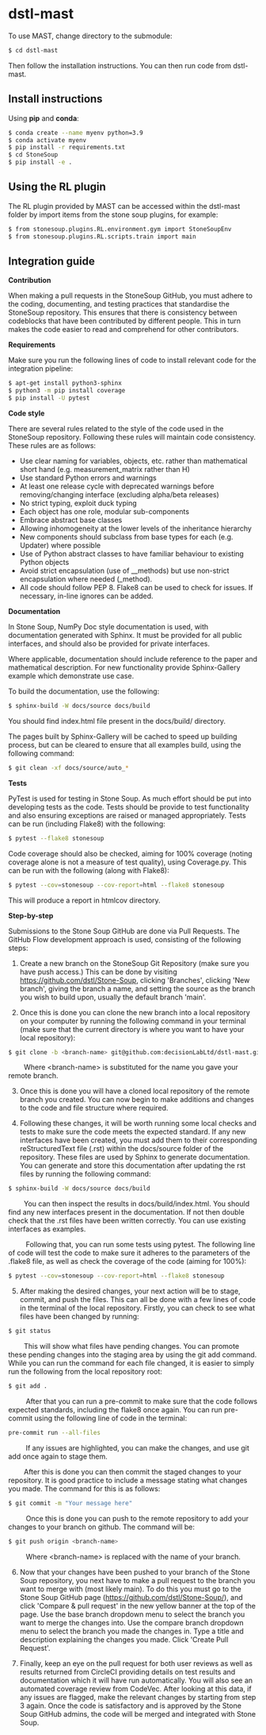 # dstl-mast

To use MAST, change directory to the submodule:

```sh
$ cd dstl-mast
```

Then follow the installation instructions. You can then run code from dstl-mast.

## Install instructions  <a id="install-instructions"></a>


Using **pip** and **conda**:
```sh
$ conda create --name myenv python=3.9
$ conda activate myenv
$ pip install -r requirements.txt
$ cd StoneSoup
$ pip install -e .
```

## Using the RL plugin

The RL plugin provided by MAST can be accessed within the dstl-mast folder by import items from the stone soup plugins, for example:
```sh
$ from stonesoup.plugins.RL.environment.gym import StoneSoupEnv
$ from stonesoup.plugins.RL.scripts.train import main
```


## Integration guide <a id="integration-guide"></a>

**Contribution**

When making a pull requests in the StoneSoup GitHub, you must adhere to the
coding, documenting, and testing practices that standardise the StoneSoup
repository. This ensures that there is consistency between codeblocks that have
been contributed by different people. This in turn makes the code easier to read
and comprehend for other contributors.

**Requirements**

Make sure you run the following lines of code to install relevant code for the integration pipeline:
```sh
$ apt-get install python3-sphinx
$ python3 -m pip install coverage
$ pip install -U pytest
```
**Code style**

There are several rules related to the style of the code used in the StoneSoup repository. Following these rules will maintain code consistency. These rules are as follows:

* Use clear naming for variables, objects, etc. rather than mathematical short hand (e.g. measurement_matrix rather than H)
* Use standard Python errors and warnings
* At least one release cycle with deprecated warnings before removing/changing interface (excluding alpha/beta releases)
* No strict typing, exploit duck typing
* Each object has one role, modular sub-components
* Embrace abstract base classes
* Allowing inhomogeneity at the lower levels of the inheritance hierarchy
* New components should subclass from base types for each (e.g. Updater) where possible
* Use of Python abstract classes to have familiar behaviour to existing Python objects
* Avoid strict encapsulation (use of __methods) but use non-strict encapsulation where needed (_method).
* All code should follow PEP 8. Flake8 can be used to check for issues. If necessary, in-line ignores can be added.


**Documentation**

In Stone Soup, NumPy Doc style documentation is used, with documentation generated with Sphinx. It must be provided for all public interfaces, and should also be provided for private interfaces.

Where applicable, documentation should include reference to the paper and mathematical description. For new functionality provide Sphinx-Gallery example which demonstrate use case.

To build the documentation, use the following:
```sh
$ sphinx-build -W docs/source docs/build
```
You should find index.html file present in the docs/build/ directory.

The pages built by Sphinx-Gallery will be cached to speed up building process, but can be cleared to ensure that all examples build, using the following command:
```sh
$ git clean -xf docs/source/auto_*
```

**Tests**

PyTest is used for testing in Stone Soup. As much effort should be put into developing tests as the code. Tests should be provide to test functionality and also ensuring exceptions are raised or managed appropriately. Tests can be run (including Flake8) with the following:

```sh
$ pytest --flake8 stonesoup
```

Code coverage should also be checked, aiming for 100% coverage (noting coverage alone is not a measure of test quality), using Coverage.py. This can be run with the following (along with Flake8):

```sh
$ pytest --cov=stonesoup --cov-report=html --flake8 stonesoup
```

This will produce a report in htmlcov directory.

**Step-by-step**

Submissions to the Stone Soup GitHub are done via Pull Requests. The GitHub Flow development approach is used, consisting of the following steps:
1) Create a new branch on the StoneSoup Git Repository (make sure you have push access.) This can be done by visiting https://github.com/dstl/Stone-Soup, clicking 'Branches', clicking 'New branch', giving the branch a name, and setting the source as the branch you wish to build upon, usually the default branch 'main'.

2) Once this is done you can clone the new branch into a local repository on your computer by running the following command in your terminal (make sure that the current directory is where you want to have your local repository):

```sh
$ git clone -b <branch-name> git@github.com:decisionLabLtd/dstl-mast.git
```
&nbsp;&nbsp;&nbsp;&nbsp;&nbsp;&nbsp;&nbsp;&nbsp;Where \<branch-name> is substituted for the name you gave your remote branch.

3) Once this is done you will have a cloned local repository of the remote branch you created. You can now begin to make additions and changes to the code and file structure where required.

4) Following these changes, it will be worth running some local checks and tests to make sure the code meets the expected standard. If any new interfaces have been created, you must add them to their corresponding reStructuredText file (.rst) within the docs/source folder of the repository. These files are used by Sphinx to generate documentation. You can generate and store this documentation after updating the rst files by running the following command:

```sh
$ sphinx-build -W docs/source docs/build
```
&nbsp;&nbsp;&nbsp;&nbsp;&nbsp;&nbsp;&nbsp;&nbsp;You can then inspect the results in docs/build/index.html. You should find any new interfaces present in the documentation. If not then double check that the .rst files have been written correctly. You can use existing interfaces as examples.

&nbsp;&nbsp;&nbsp;&nbsp;&nbsp;&nbsp;&nbsp;&nbsp; Following that, you can run some tests using pytest. The following line of code will test the code to make sure it adheres to the parameters of the .flake8 file, as well as check the coverage of the code (aiming for 100%):

```sh
$ pytest --cov=stonesoup --cov-report=html --flake8 stonesoup
```



5) After making the desired changes, your next action will be to stage, commit, and push the files. This can all be done with a few lines of code in the terminal of the local repository. Firstly, you can check to see what files have been changed by running:

```sh
$ git status
```
&nbsp;&nbsp;&nbsp;&nbsp;&nbsp;&nbsp;&nbsp;&nbsp;This will show what files have pending changes. You can promote these pending changes into the staging area by using the git add command. While you can run the command for each file changed, it is easier to simply run the following from the local repository root:

```sh
$ git add .
```

&nbsp;&nbsp;&nbsp;&nbsp;&nbsp;&nbsp;&nbsp;&nbsp; After that you can run a pre-commit to make sure that the code follows expected standards, including the flake8 once again. You can run pre-commit using the following line of code in the terminal:
```sh
pre-commit run --all-files
```
&nbsp;&nbsp;&nbsp;&nbsp;&nbsp;&nbsp;&nbsp;&nbsp; If any issues are highlighted, you can make the changes, and use git add once again to stage them.


&nbsp;&nbsp;&nbsp;&nbsp;&nbsp;&nbsp;&nbsp;&nbsp;After this is done you can then commit the staged changes to your repository. It is good practice to include a message stating what changes you made. The command for this is as follows:

```sh
$ git commit -m "Your message here"
```

&nbsp;&nbsp;&nbsp;&nbsp;&nbsp;&nbsp;&nbsp;&nbsp; Once this is done you can push to the remote repository to add your changes to your branch on github. The command will be:

```sh
$ git push origin <branch-name>
```

&nbsp;&nbsp;&nbsp;&nbsp;&nbsp;&nbsp;&nbsp;&nbsp; Where \<branch-name> is replaced with the name of your branch.


6) Now that your changes have been pushed to your branch of the Stone Soup repository, you next have to make a pull request to the branch you want to merge with (most likely main). To do this you must go to the Stone Soup GitHub page (https://github.com/dstl/Stone-Soup/), and click 'Compare & pull request' in the new yellow banner at the top of the page. Use the base branch dropdown menu to select the branch you want to merge the changes into. Use the compare branch dropdown menu to select the branch you made the changes in. Type a title and description explaining the changes you made. Click 'Create Pull Request'.

7) Finally, keep an eye on the pull request for both user reviews as well as results returned from CircleCI providing details on test results and documentation which it will have run automatically. You will also see an automated coverage review from CodeVec. After looking at this data, if any issues are flagged, make the relevant changes by starting from step 3 again. Once the code is satisfactory and is approved by the Stone Soup GitHub admins, the code will be merged and integrated with Stone Soup.
